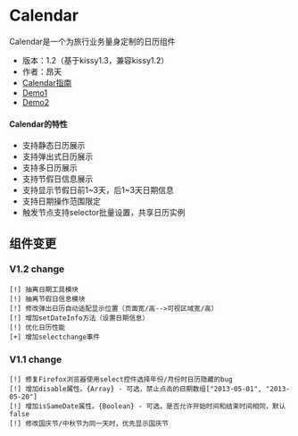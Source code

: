 # Calendar

Calendar是一个为旅行业务量身定制的日历组件

- 版本：1.2（基于kissy1.3，兼容kissy1.2）
- 作者：昂天
- [Calendar指南](./1.2/guide/index.md)
- [Demo1](./1.2/demo/demo1.html)
- [Demo2](./1.2/demo/demo2.html)

#### Calendar的特性

* 支持静态日历展示
* 支持弹出式日历展示
* 支持多日历展示
* 支持节假日信息展示
* 支持显示节假日前1~3天，后1~3天日期信息
* 支持日期操作范围限定
* 触发节点支持selector批量设置，共享日历实例

## 组件变更

### V1.2 change

    [!] 抽离日期工具模块
    [!] 抽离节假日信息模块
    [!] 修改弹出日历自动适配显示位置（页面宽/高-->可视区域宽/高）
    [!] 增加setDateInfo方法（设置日期信息）
    [!] 优化日历性能
    [+] 增加selectchange事件

### V1.1 change

    [!] 修复Firefox浏览器使用select控件选择年份/月份时日历隐藏的bug
    [!] 增加disable属性。{Array} - 可选，禁止点击的日期数组["2013-05-01", "2013-05-20"]
    [!] 增加isSameDate属性。{Boolean} - 可选，是否允许开始时间和结束时间相同，默认false
    [!] 修改国庆节/中秋节为同一天时，优先显示国庆节